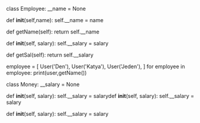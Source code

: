 class Employee:
  __name = None

  def __init__(self,name):
      self.__name = name

  def getName(self):
      return self.__name
    
  def __init__(self, salary):
      self.__salary = salary
      
  def getSal(self):
      return self.__salary
    
employee = [
    User('Den'),
    User('Katya'),
    User('Jeden'),
] 
for employee in employee:
    print(user,getName())
    
class Money:
    __salary = None
    
  def __init__(self, salary):
      self.__salary = salarydef __init__(self, salary):
      self.__salary = salary
      
  def __init__(self, salary):
      self.__salary = salary
